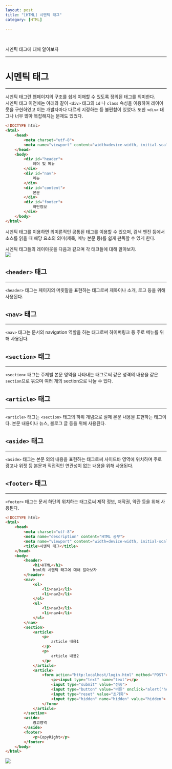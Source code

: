 ```yaml
---
layout: post
title: "[HTML] 시멘틱 태그"
category: [HTML]

---
```

<br>

시멘틱 태그에 대해 알아보자
<!-- more -->

<hr>


# 시멘틱 태그
---
시멘틱 태그란 웹페이지의 구조를 쉽게 이해할 수 있도록 정의된 태그를 의미한다.  
시멘틱 태그 이전에는 아래와 같이 `<div>` 태그의 `id` 나 `class` 속성을 이용하여 레이아웃을 구현하였고 이는 개발자마다 다르게 지정하는 등 불편함이 있었다. 또한 `<div>` 태그나 너무 많아 복잡해지는 문제도 있었다.

```html
<!DOCTYPE html>
<html>
    <head>
        <meta charset="utf-8">
        <meta name="viewport" content="width=device-width, initial-scale=1.0">
    </head>
    <body>   
        <div id="header">
            헤더 및 메뉴
        </div>
        <div id="nav">
            메뉴
        </div>
        <div id="content">
            본문
        </div>
        <div id="footer">
            하단정보
        </div>
    </body>
</html>
```

시멘틱 태그를 이용하면 의미론적인 공통된 태그를 이용할 수 있으며, 검색 엔진 등에서 소스를 읽을 때 해당 요소의 의미(제목, 메뉴 본문 등)를 쉽게 판독할 수 있게 한다.  

시멘틱 태그들의 레이아웃을 다음과 같으며 각 태크들에 대해 알아보자.  
<img src="https://sanggil1107.github.io//public/img/html/시멘틱.jpg" >
<br>

## `<header>` 태그
---
`<header>` 태그는 페이지의 머릿말을 표현하는 태그로써 제목이나 소개, 로고 등을 위해 사용된다.

## `<nav>` 태그
---
`<nav>` 태그는 문서의 navigation 역할을 하는 태그로써 하이퍼링크 등 주로 메뉴를 위해 사용된다.

## `<section>` 태그
---
`<section>` 태그는 주제별 본문 영역을 나타내는 태그로써 같은 성격의 내용을 같은 `section`으로 묶으며 여러 개의 section으로 나눌 수 있다.

## `<article>` 태그
---
`<article>` 태그는 `<section>` 태그의 하위 개념으로 실제 본문 내용을 표현하는 태그이다. 본문 내용이나 뉴스, 블로그 글 등을 위해 사용된다.

## `<aside>` 태그
---
`<aside>` 태그는 본문 외의 내용을 표현하는 태그로써 사이드바 영역에 위치하며 주로 광고나 위젯 등 본문과 직접적인 연관성이 없는 내용을 위해 사용된다.

## `<footer>` 태그
---
`<footer>` 태그는 문서 하단의 위치하는 태그로써 제작 정보, 저작권, 약관 등을 위해 사용된다.

```html
<!DOCTYPE html>
<html>
    <head>
        <meta charset="utf-8">
        <meta name="description" content="HTML 공부">
        <meta name="viewport" content="width=device-width, initial-scale=1.0">
        <title>시멘틱 태그</title>
    </head>
    <body>
        <header>
            <h1>HTML</h1>
            html의 시멘틱 태그에 대해 알아보자
        </header>
        <nav>
            <ol>
                <li>nav1</li>
                <li>nav2</li>
            </ol>
            <ul>
                <li>nav3</li>
                <li>nav4</li>
            </ul>
        </nav>
        <section>
            <article>
                <p>
                    article 내용1
                </p>
                <p>
                    article 내용2
                </p>
            </article>
            <article>
                <form action="http:localhost/login.html" method="POST">
                    <p><input type="text" name="text"></p>
                    <input type="submit" value="전송">
                    <input type="button" value="버튼" onclick="alert('hello world')">
                    <input type="reset" value="초기화">
                    <input type="hidden" name="hidden" value="hidden">
                </form> 
            </article>
        </section>
        <aside>
            광고영역
        </aside>
        <footer>
            <p>CopyRight</p>
        </footer>
    </body>
</html>
```
<img src="https://sanggil1107.github.io//public/img/html/시멘틱결과.PNG" >
